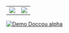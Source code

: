 <table>
<tr>
<td><img src="https://img.shields.io/badge/Facebook--clone-React%20Ntive-blue" /></td>
<td>
<a href="https://youtu.be/35_hYAOoZ0U">
<img src="https://img.shields.io/badge/Project%20Demo-FF0000?style=plastic&logo=youtube&logoColor=white" />
</a>
</td>
</tr>
</table>

[![Demo Doccou alpha](https://j.gifs.com/XLv12V.gif)](https://www.youtube.com/watch?v=OiMRxVndTeU)
